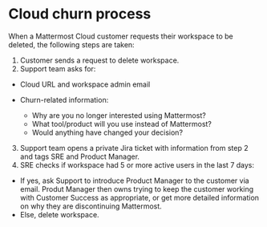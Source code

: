 # Cloud churn process

When a Mattermost Cloud customer requests their workspace to be deleted, the following steps are taken:

1. Customer sends a request to delete workspace.
2. Support team asks for:

  - Cloud URL and workspace admin email
  - Churn-related information:

      - Why are you no longer interested using Mattermost?
      - What tool/product will you use instead of Mattermost?
      - Would anything have changed your decision?

3. Support team opens a private Jira ticket with information from step 2 and tags SRE and Product Manager.
4. SRE checks if workspace had 5 or more active users in the last 7 days:

  - If yes, ask Support to introduce Product Manager to the customer via email. Produt Manager then owns trying to keep the customer working with Customer Success as appropriate, or get more detailed information on why they are discontinuing Mattermost.
  - Else, delete workspace.
